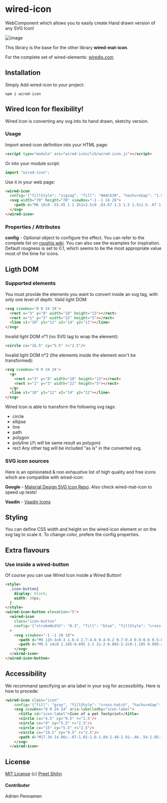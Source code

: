 # wired-icon

WebComponent which allows you to easily create Hand drawn version of any SVG Icon!

![image](https://user-images.githubusercontent.com/7101875/78978100-8391f100-7b19-11ea-943f-2842e2b5ea44.png)

This library is the base for the other library **wired-mat-icon**.

For the complete set of wired-elements: [wiredjs.com](http://wiredjs.com/)

## Installation
Simply Add wired-icon to your project:
```
npm i wired-icon
```
## Wired Icon for flexibility!
Wired Icon is converting any svg into its hand drawn, sketchy version.

### Usage
Import wired-icon definition into your HTML page:
```html
<script type="module" src="wired-icon/lib/wired-icon.js"></script>
```
Or into your module script:
```javascript
import "wired-icon";
```

Use it in your web page:
```html
<wired-icon
  config='{"fillStyle": "zigzag", "fill": "#A4C639", "hachureGap": "1.5", "fillWeight": "0.9"}'>
  <svg width="70" height="70" viewBox="-1 -1 24 26">
    <path d="M6 18c0 .55.45 1 1 1h1v3.5c0 .83.67 1.5 1.5 1.5s1.5-.67 1.5-1.5V19h2v3.5c0 .83.67 1.5 1.5 1.5s1.5-.67 1.5-1.5V19h1c.55 0 1-.45 1-1V8H6v10zM3.5 8C2.67 8 2 8.67 2 9.5v7c0 .83.67 1.5 1.5 1.5S5 17.33 5 16.5v-7C5 8.67 4.33 8 3.5 8zm17 0c-.83 0-1.5.67-1.5 1.5v7c0 .83.67 1.5 1.5 1.5s1.5-.67 1.5-1.5v-7c0-.83-.67-1.5-1.5-1.5zm-4.97-5.84l1.3-1.3c.2-.2.2-.51 0-.71-.2-.2-.51-.2-.71 0l-1.48 1.48A5.84 5.84 0 0 0 12 1c-.96 0-1.86.23-2.66.63L7.85.15c-.2-.2-.51-.2-.71 0-.2.2-.2.51 0 .71l1.31 1.31A5.983 5.983 0 0 0 6 7h12c0-1.99-.97-3.75-2.47-4.84zM10 5H9V4h1v1zm5 0h-1V4h1v1z"/>
  </svg>
</wired-icon>
```

### Properties / Attributes

**config** - Optional object to configure the effect. You can refer to the complete list on [roughjs wiki](https://github.com/pshihn/rough/wiki#options). You can also see the examples for inspiration.
Default rougness is set to 0.1, which seems to be the most appropriate value most of the time for icons.

## Ligth DOM

### Supported elements
You must provide the elements you want to convert inside an svg tag, with only one level of depth.
Valid light DOM:
```html
<svg viewbox='0 0 24 24'>
  <rect x="3" y="8" width="18" height="13"></rect>
  <rect x="1" y="3" width="22" height="5"></rect>
  <line x1="10" y1="12" x2="14" y2="12"></line>
</svg>
```

Invalid light DOM n°1 (no SVG tag to wrap the element):
```html
<circle cx="16.5" cy="5.5" r="2.5"/>
```

Invalid light DOM n°2 (the <rect> elements inside the <g> element won't be transformed):
```html
<svg viewbox='0 0 24 24'>
  <g>
    <rect x="3" y="8" width="18" height="13"></rect>
    <rect x="1" y="3" width="22" height="5"></rect>
  </g>
  <line x1="10" y1="12" x2="14" y2="12"></line>
</svg>
```

Wired Icon is able to transform the following svg tags:
 - circle
 - ellipse
 - line
 - path
 - polygon
 - polyline (/!\ will be same result as polygon)
 - rect
Any other tag will be included "as is" in the converted svg.

### SVG icon sources

Here is an opinionated & non exhaustive list of high quality and free icons which are compatible with wired-icon:

**Google** - [Material Design SVG Icon Repo](https://github.com/google/material-design-icons/blob/master/sprites/svg-sprite). Also check wired-mat-icon to speed up tests!

**Vaadin** - [Vaadin Icons](https://vaadin.com/components/vaadin-icons/html-examples)

## Styling
You can define CSS width and height on the wired-icon element or on the svg tag to scale it.
To change color, prefere the config properties.


## Extra flavours

### Use inside a wired-button

Of course you can use Wired Icon inside a Wired Button!

```html
<style>
  .icon-button{
    display: block;
    width: 30px;
  }
</style>
<wired-icon-button elevation="5">
  <wired-icon
    class="icon-button"
    config='{"strokeWidth": "0.3", "fill": "blue", "fillStyle": "cross-hatch"}'
  >
    <svg viewbox="-1 -1 18 18">
      <path d="M9 11h-3c0-3 1.6-4 2.7-4.6 0.4-0.2 0.7-0.4 0.9-0.6 0.5-0.5 0.3-1.2 0.2-1.4-0.3-0.7-1-1.4-2.3-1.4-2.1 0-2.5 1.9-2.5 2.3l-3-0.4c0.2-1.7 1.7-4.9 5.5-4.9 2.3 0 4.3 1.3 5.1 3.2 0.7 1.7 0.4 3.5-0.8 4.7-0.5 0.5-1.1 0.8-1.6 1.1-0.9 0.5-1.2 1-1.2 2z"/>
      <path d="M9.5 14c0 1.105-0.895 2-2 2s-2-0.895-2-2c0-1.105 0.895-2 2-2s2 0.895 2 2z"/>
    </svg>
  </wired-icon>
</wired-icon-button>
```

## Accessibility

We recommand specifying an aria label in your svg for accessibility. Here is how to procede:

```html
<wired-icon class="icon"
    config='{"fill": "gray", "fillStyle": "cross-hatch", "hachureGap": "1.5", "fillWeight": "0.5", "roughness": "0.1"}'>
    <svg viewBox="0 0 24 24" aria-labelledby="icon-label">
      <title id="icon-label">Icon of a pet footprint</title>
      <circle cx="4.5" cy="9.5" r="2.5"/>
      <circle cx="9" cy="5.5" r="2.5"/>
      <circle cx="15" cy="5.5" r="2.5"/>
      <circle cx="19.5" cy="9.5" r="2.5"/>
      <path d="M17.34 14.86c-.87-1.02-1.6-1.89-2.48-2.91-.46-.54-1.05-1.08-1.75-1.32-.11-.04-.22-.07-.33-.09-.25-.04-.52-.04-.78-.04s-.53 0-.79.05c-.11.02-.22.05-.33.09-.7.24-1.28.78-1.75 1.32-.87 1.02-1.6 1.89-2.48 2.91-1.31 1.31-2.92 2.76-2.62 4.79.29 1.02 1.02 2.03 2.33 2.32.73.15 3.06-.44 5.54-.44h.18c2.48 0 4.81.58 5.54.44 1.31-.29 2.04-1.31 2.33-2.32.31-2.04-1.3-3.49-2.61-4.8z"/>
    </svg>
  </wired-icon>
```

## License
[MIT License](https://github.com/wiredjs/wired-elements/blob/master/LICENSE) (c) [Preet Shihn](https://twitter.com/preetster)

#### Contributor

Adrien Pennamen
